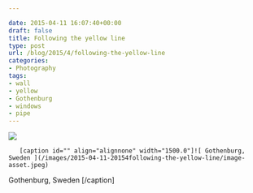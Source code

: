 ```yaml
---

date: 2015-04-11 16:07:40+00:00
draft: false
title: Following the yellow line
type: post
url: /blog/2015/4/following-the-yellow-line
categories:
- Photography
tags:
- wall
- yellow
- Gothenburg
- windows
- pipe
---
```


![](/images/2015-04-11-20154following-the-yellow-line/image-asset.jpeg)

  


  
       [caption id="" align="alignnone" width="1500.0"]![ Gothenburg, Sweden ](/images/2015-04-11-20154following-the-yellow-line/image-asset.jpeg)
 Gothenburg, Sweden [/caption]
